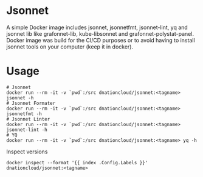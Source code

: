 # Jsonnet

A simple Docker image includes jsonnet, jsonnetfmt, jsonnet-lint, yq and jsonnet lib like grafonnet-lib, kube-libsonnet and grafonnet-polystat-panel.    
Docker image was build for the CI/CD purposes or to avoid having to install jsonnet tools on your computer (keep it in docker).

# Usage

```
# Jsonnet
docker run --rm -it -v `pwd`:/src dnationcloud/jsonnet:<tagname> jsonnet -h
# Jsonnet Formater
docker run --rm -it -v `pwd`:/src dnationcloud/jsonnet:<tagname> jsonnetfmt -h
# Jsonnet Linter
docker run --rm -it -v `pwd`:/src dnationcloud/jsonnet:<tagname> jsonnet-lint -h
# YQ
docker run --rm -it -v `pwd`:/src dnationcloud/jsonnet:<tagname> yq -h
```

Inspect versions
```
docker inspect --format '{{ index .Config.Labels }}' dnationcloud/jsonnet:<tagname>
```
